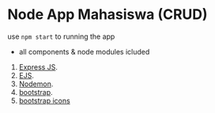 # Node App Mahasiswa (CRUD)

use `npm start` to running the app

* all components & node modules icluded

1. [Express JS](https://www.npmjs.com/package/express).
2. [EJS](https://www.npmjs.com/package/ejs).
3. [Nodemon](https://www.npmjs.com/package/nodemon).
4. [bootstrap](https://www.npmjs.com/package/bootstrap).
5. [bootstrap icons](https://www.npmjs.com/package/bootstrap-icons)